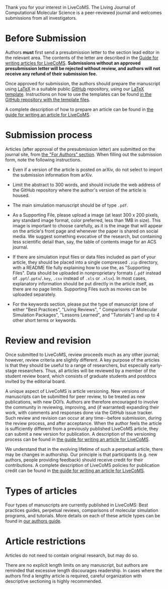 Thank you for your interest in LiveCoMS. 
The Living Journal of Computational Molecular Science is a peer-reviewed journal and welcomes submissions from all investigators. 

# Before Submission

Authors **must** first send a presubmission letter to the section lead editor in the relevant area. 
The contents of the  letter are described in the [Guide for writing articles for LiveCoMS](https://livecomsjournal.github.io/).
**Submissions without an approved presubmission letter will be rejected without review, and authors will not receive any refund of their submission fee.**

Once approved for submission, the authors should prepare the manuscript using [LaTeX](https://www.latex-project.org/) in a suitable public [GitHub](http://wwww.github.com) repository, using our [LaTeX template](https://github.com/livecomsjournal/article_templates). 
Instructions on how to use the templates can be found [in the GitHub repository with the template files](http://https://github.com/livecomsjournal/article_templates).

A complete description of how to prepare an article can be found in [the guide for writing an article for LiveCoMS](https://livecomsjournal.github.io/).

# Submission process

Articles (after approval of the presubmission letter) are submitted on the journal site, from [the "For Authors" section](http://www.livecomsjournal.org/for-authors). When filling out the submission form, note the following instructions.

* Even if a version of the article is posted on arXiv, do not select to import the submission information from arXiv.
* Limit the abstract to 300 words, and should include the web address of the GitHub repository where the author's version of the article is housed.
* The main simulation manuscript should be of type `.pdf`.
* As a Supporting File, please upload a image (at least 300 x 200 pixels, any standard image format, color preferred, less than 1MB in size). This image is important to choose carefully, as it is the image that will appear on the article's front page and whenever the paper is shared on social media. We suggest something evocative of the research, but containing less scientific detail than, say, the table of contents image for an ACS journal. 
* If there are simulation input files or data files included as part of your article, they should be placed into a single compressed `.zip` directory, with a README file fully explaining how to use the, as "Supporting Files".  Data should be uploaded in nonproprietary formats (`.pdf` instead of `.ppt`/`.pptx`/`.key`, `.csv` instead of `.xls` or `.xlsx`). In most cases, explanatory information should be put directly in the article itself, as there are no page limits. Supporting Files such as movies can be uploaded separately.

* For the keywords section, please put the type of manuscript (one of either "Best Practices", "Living Reviews", " Comparisons of Molecular Simulation Packages", "Lessons Learned", and "Tutorials") and up to 4 other short terms or keywords.  

# Review and revision

Once submitted to LiveCoMS, review proceeds much as any other journal; however, review criteria are slightly different. 
A key purpose of the articles is that they should be useful to a range of researchers, but especially early-stage researchers. 
Thus, all articles will be reviewed by a member of the student review board, which consists of graduate students and postdocs invited by the editorial board. 

A unique aspect of LiveCoMS is article versioning. 
New versions of manuscripts can be submitted for peer review, to be treated as new publications, with new DOI’s. 
Authors are therefore encouraged to involve the community in reviewing, improving, and (if warranted) expanding their work, with comments and responses done via the GitHub issue tracker. 
Such review and revision can occur at any time--before submission, during the review process, and after acceptance. 
When the author feels the article is sufficiently different from a previously published LiveCoMS article, they can submit a new version for publication. 
A description of the versioning process can be found in [the guide for writing an article for LiveCoMS](https://livecomsjournal.github.io/).  

We understand that in the evolving lifetime of such a perpetual article, there may be changes in authorship. 
Our principle is that participants (e.g. new authors, people providing feedback) should receive credit for their contributions. 
A complete description of LiveCoMS policies for publication credit can be found in [the guide for writing an article for LiveCoMS](https://livecomsjournal.github.io/). 

# Types of articles
 
Four types of manuscripts are currently published in LiveCoMS: Best practices guides, perpetual reviews, comparisons of molecular simulation programs, and tutorials. 
More details on each of these article types can be found in [our authors guide](https://livecomsjournal.github.io/).

# Article restrictions

Articles do not need to contain original research, but may do so. 

There are no explicit length limits on any manuscript, but authors are reminded that excessive length discourages readership.  In cases where the authors find a lengthy article is required, careful organization with descriptive sectioning is highly recommended.

